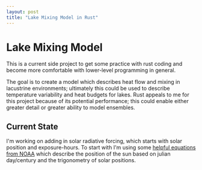 ```yaml
---
layout: post
title: "Lake Mixing Model in Rust"
---
```


# Lake Mixing Model

This is a current side project to get some practice with rust coding and become more comfortable with lower-level programming in general.

The goal is to create a model which describes heat flow and mixing in lacustrine environments; ultimately this could be used to describe temperature variability and heat budgets for lakes. 
Rust appeals to me for this project because of its potential performance; this could enable either greater detail or greater ability to model ensembles. 

## Current State

I'm working on adding in solar radiative forcing, which starts with solar position and exposure-hours. To start with I'm using some [helpful equations from NOAA](https://gml.noaa.gov/grad/solcalc/calcdetails.html#:~:text=The%20calculations%20in%20the%20NOAA%20Sunrise%2FSunset%20and%20Solar,and%20within%2010%20minutes%20outside%20of%20those%20latitudes.) which describe the position of the sun based on julian day/century and the 
trigonometry of solar positions.

